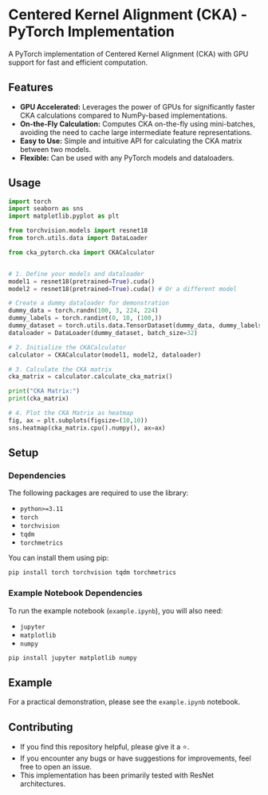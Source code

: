 # Centered Kernel Alignment (CKA) - PyTorch Implementation

A PyTorch implementation of Centered Kernel Alignment (CKA) with GPU support for fast and efficient computation.

## Features

- **GPU Accelerated:** Leverages the power of GPUs for significantly faster CKA calculations compared to NumPy-based implementations.
- **On-the-Fly Calculation:** Computes CKA on-the-fly using mini-batches, avoiding the need to cache large intermediate feature representations.
- **Easy to Use:** Simple and intuitive API for calculating the CKA matrix between two models.
- **Flexible:** Can be used with any PyTorch models and dataloaders.

## Usage

```python
import torch
import seaborn as sns
import matplotlib.pyplot as plt

from torchvision.models import resnet18
from torch.utils.data import DataLoader

from cka_pytorch.cka import CKACalculator


# 1. Define your models and dataloader
model1 = resnet18(pretrained=True).cuda()
model2 = resnet18(pretrained=True).cuda() # Or a different model

# Create a dummy dataloader for demonstration
dummy_data = torch.randn(100, 3, 224, 224)
dummy_labels = torch.randint(0, 10, (100,))
dummy_dataset = torch.utils.data.TensorDataset(dummy_data, dummy_labels)
dataloader = DataLoader(dummy_dataset, batch_size=32)

# 2. Initialize the CKACalculator
calculator = CKACalculator(model1, model2, dataloader)

# 3. Calculate the CKA matrix
cka_matrix = calculator.calculate_cka_matrix()

print("CKA Matrix:")
print(cka_matrix)

# 4. Plot the CKA Matrix as heatmap
fig, ax = plt.subplots(figsize=(10,10))
sns.heatmap(cka_matrix.cpu().numpy(), ax=ax)
```

## Setup

### Dependencies

The following packages are required to use the library:

- `python>=3.11`
- `torch`
- `torchvision`
- `tqdm`
- `torchmetrics`

You can install them using pip:
```bash
pip install torch torchvision tqdm torchmetrics
```

### Example Notebook Dependencies

To run the example notebook (`example.ipynb`), you will also need:

- `jupyter`
- `matplotlib`
- `numpy`

```bash
pip install jupyter matplotlib numpy
```

## Example

For a practical demonstration, please see the `example.ipynb` notebook.

## Contributing

- If you find this repository helpful, please give it a :star:.
- If you encounter any bugs or have suggestions for improvements, feel free to open an issue.
- This implementation has been primarily tested with ResNet architectures.